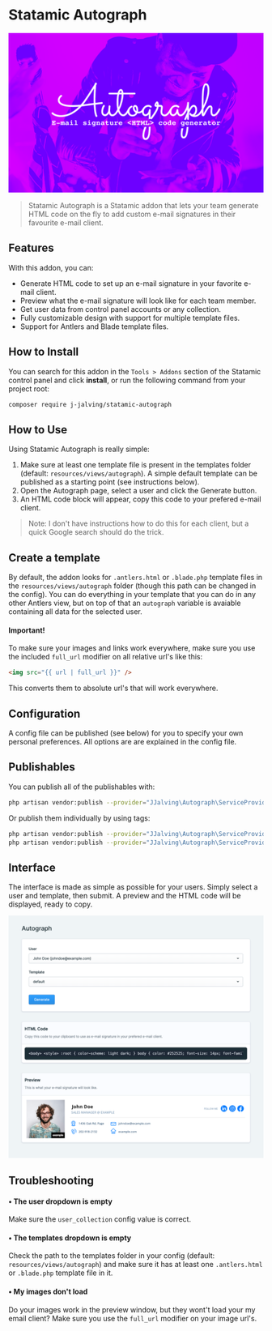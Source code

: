 # Statamic Autograph

![alt text](https://github.com/j-jalving/statamic-autograph/blob/main/product.png?raw=true)

> Statamic Autograph is a Statamic addon that lets your team generate HTML code on the fly to add 
> custom e-mail signatures in their favourite e-mail client.  

## Features

With this addon, you can:

- Generate HTML code to set up an e-mail signature in your favorite e-mail client.
- Preview what the e-mail signature will look like for each team member.
- Get user data from control panel accounts or any collection.
- Fully customizable design with support for multiple template files.
- Support for Antlers and Blade template files.


## How to Install

You can search for this addon in the `Tools > Addons` section of the Statamic control panel and click **install**, or run the following command from your project root:

``` bash
composer require j-jalving/statamic-autograph
```

## How to Use

Using Statamic Autograph is really simple:

1. Make sure at least one template file is present in the templates folder (default: `resources/views/autograph`). A simple default template can be published as a starting point (see instructions below).
2. Open the Autograph page, select a user and click the Generate button.
3. An HTML code block will appear, copy this code to your prefered e-mail client. 
  
> Note: I don't have instructions how to do this for each client, but a quick Google search should do the trick.

## Create a template

By default, the addon looks for `.antlers.html` or `.blade.php` template files in the `resources/views/autograph` folder (though this path can be changed in the config). You can do everything in your template that you can do in any other Antlers view, but on top of that an `autograph` variable is avaiable containing all data for the selected user.

#### Important!
To make sure your images and links work everywhere, make sure you use the included `full_url` modifier on all relative url's like this: 

```html
<img src="{{ url | full_url }}" />
```

This converts them to absolute url's that will work everywhere. 


## Configuration

A config file can be published (see below) for you to specify your own personal preferences. All options are are explained in the config file.

## Publishables

You can publish all of the publishables with:

```sh
php artisan vendor:publish --provider="JJalving\Autograph\ServiceProvider"
```

Or publish them individually by using tags:

```sh
php artisan vendor:publish --provider="JJalving\Autograph\ServiceProvider" --tag="config"
php artisan vendor:publish --provider="JJalving\Autograph\ServiceProvider" --tag="templates"
```

## Interface

The interface is made as simple as possible for your users. Simply select a user and template, then submit. A preview and the HTML code will be displayed, ready to copy.

![alt text](https://github.com/j-jalving/statamic-autograph/blob/main/screenshot.png?raw=true)


## Troubleshooting

#### • The user dropdown is empty
Make sure the `user_collection` config value is correct.

#### • The templates dropdown is empty
Check the path to the templates folder in your config (default: `resources/views/autograph`) and make sure it has at least one `.antlers.html` or `.blade.php` template file in it. 

#### • My images don't load
Do your images work in the preview window, but they wont't load your my email client? Make sure you use the `full_url` modifier on your image url's.
